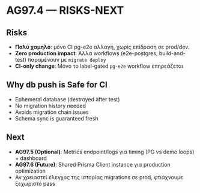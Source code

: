 # AG97.4 — RISKS-NEXT

## Risks
- **Πολύ χαμηλό**: μόνο CI pg-e2e αλλαγή, χωρίς επίδραση σε prod/dev.
- **Zero production impact**: Άλλα workflows (e2e-postgres, build-and-test) παραμένουν με `migrate deploy`
- **CI-only change**: Μόνο το label-gated `pg-e2e` workflow επηρεάζεται

## Why db push is Safe for CI
- Ephemeral database (destroyed after test)
- No migration history needed
- Avoids migration chain issues
- Schema sync is guaranteed fresh

## Next
- **AG97.5 (Optional)**: Metrics endpoint/logs για timing (PG vs demo loops) + dashboard
- **AG97.6 (Future)**: Shared Prisma Client instance για production optimization
- Αν χρειαστεί έλεγχος της ιστορίας migrations σε prod, φτιάχνουμε ξεχωριστό pass
